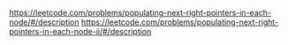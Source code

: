 https://leetcode.com/problems/populating-next-right-pointers-in-each-node/#/description
https://leetcode.com/problems/populating-next-right-pointers-in-each-node-ii/#/description
